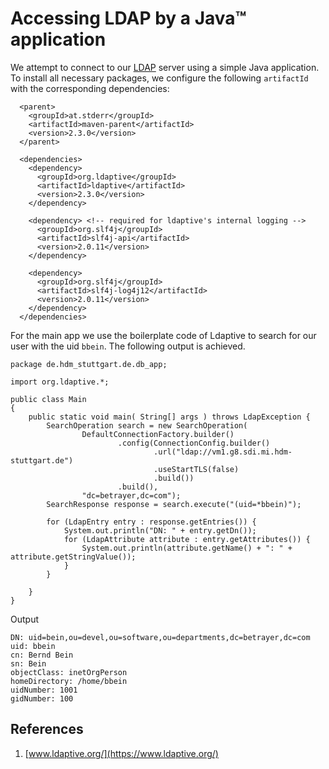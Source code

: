 # Accessing LDAP by a Java™ application

We attempt to connect to our [LDAP](/acronyms) server using a simple Java application. To install all necessary packages, we configure the following `artifactId` with the corresponding dependencies:

```ssh
  <parent>
    <groupId>at.stderr</groupId>
    <artifactId>maven-parent</artifactId>
    <version>2.3.0</version>
  </parent>

  <dependencies>
    <dependency>
      <groupId>org.ldaptive</groupId>
      <artifactId>ldaptive</artifactId>
      <version>2.3.0</version>
    </dependency>

    <dependency> <!-- required for ldaptive's internal logging -->
      <groupId>org.slf4j</groupId>
      <artifactId>slf4j-api</artifactId>
      <version>2.0.11</version>
    </dependency>

    <dependency>
      <groupId>org.slf4j</groupId>
      <artifactId>slf4j-log4j12</artifactId>
      <version>2.0.11</version>
    </dependency>
  </dependencies>
```

For the main app we use the boilerplate code of Ldaptive to search for our user with the uid `bbein`.
The following output is achieved.

```ssh
package de.hdm_stuttgart.de.db_app;

import org.ldaptive.*;

public class Main
{
    public static void main( String[] args ) throws LdapException {
        SearchOperation search = new SearchOperation(
                DefaultConnectionFactory.builder()
                        .config(ConnectionConfig.builder()
                                .url("ldap://vm1.g8.sdi.mi.hdm-stuttgart.de")
                                .useStartTLS(false)
                                .build())
                        .build(),
                "dc=betrayer,dc=com");
        SearchResponse response = search.execute("(uid=*bbein)");

        for (LdapEntry entry : response.getEntries()) {
            System.out.println("DN: " + entry.getDn());
            for (LdapAttribute attribute : entry.getAttributes()) {
                System.out.println(attribute.getName() + ": " + attribute.getStringValue());
            }
        }

    }
}
```

Output

```ssh
DN: uid=bein,ou=devel,ou=software,ou=departments,dc=betrayer,dc=com
uid: bbein
cn: Bernd Bein
sn: Bein
objectClass: inetOrgPerson
homeDirectory: /home/bbein
uidNumber: 1001
gidNumber: 100
```

## References

1. [www.ldaptive.org/](https://www.ldaptive.org/)